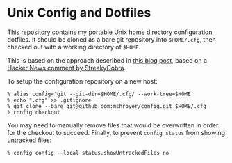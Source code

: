 # Unix Config and Dotfiles

This repository contains my portable Unix home directory configuration
dotfiles.  It should be cloned as a bare git repository into `$HOME/.cfg`,
then checked out with a working directory of `$HOME`.

This is based on the approach described in [this blog
post](https://developer.atlassian.com/blog/2016/02/best-way-to-store-dotfiles-git-bare-repo/),
based on a [Hacker News comment by
StreakyCobra](https://news.ycombinator.com/item?id=11071754).

To setup the configuration repository on a new host:

    % alias config='git --git-dir=$HOME/.cfg/ --work-tree=$HOME'
    % echo ".cfg" >> .gitignore
    % git clone --bare git@github.com:mshroyer/config.git $HOME/.cfg
    % config checkout

You may need to manually remove files that would be overwritten in order
for the checkout to succeed.  Finally, to prevent `config status` from
showing untracked files:

    % config config --local status.showUntrackedFiles no
